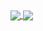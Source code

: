 <a href="https://github.com/anuraghazra/github-readme-stats">
  <img align="center" src="https://github-readme-stats.vercel.app/api?username=domsson&theme=dark&show_icons=true&hide=commits&hide_border=true">
</a>
<a href="https://github.com/anuraghazra/convoychat">
  <img align="center" src="https://github-readme-stats.vercel.app/api/top-langs/?username=domsson&theme=dark&layout=compact&hide_border=true">
</a>
